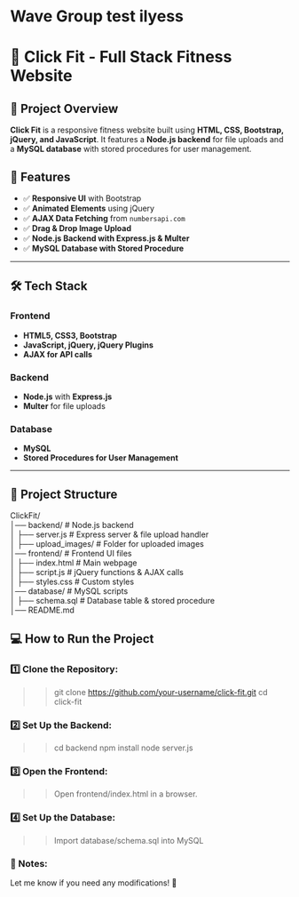 # Wave Group test ilyess

# 📘 Click Fit - Full Stack Fitness Website

## 📌 Project Overview
**Click Fit** is a responsive fitness website built using **HTML, CSS, Bootstrap, jQuery, and JavaScript**. It features a **Node.js backend** for file uploads and a **MySQL database** with stored procedures for user management.

## 🚀 Features
- ✅ **Responsive UI** with Bootstrap  
- ✅ **Animated Elements** using jQuery  
- ✅ **AJAX Data Fetching** from `numbersapi.com`  
- ✅ **Drag & Drop Image Upload**  
- ✅ **Node.js Backend with Express.js & Multer**  
- ✅ **MySQL Database with Stored Procedure**  

---

## 🛠 Tech Stack
### **Frontend**
- **HTML5, CSS3, Bootstrap**
- **JavaScript, jQuery, jQuery Plugins**
- **AJAX for API calls**

### **Backend**
- **Node.js** with **Express.js**
- **Multer** for file uploads

### **Database**
- **MySQL**
- **Stored Procedures for User Management**

---

## 📂 Project Structure
ClickFit/  
│── backend/                  # Node.js backend  
│   ├── server.js             # Express server & file upload handler  
│   ├── upload_images/        # Folder for uploaded images  
│── frontend/                 # Frontend UI files  
│   ├── index.html            # Main webpage  
│   ├── script.js             # jQuery functions & AJAX calls  
│   ├── styles.css            # Custom styles  
│── database/                 # MySQL scripts  
│   ├── schema.sql            # Database table & stored procedure  
│── README.md    

## 💻 How to Run the Project

### **1️⃣ Clone the Repository:**
>> git clone https://github.com/your-username/click-fit.git
>> cd click-fit

### **2️⃣ Set Up the Backend:**
>> cd backend
>> npm install
>> node server.js

### **3️⃣ Open the Frontend:**

>> Open frontend/index.html in a browser.

### **4️⃣ Set Up the Database:**
>> Import database/schema.sql into MySQL

### 📌 Notes:
Let me know if you need any modifications! 🚀
